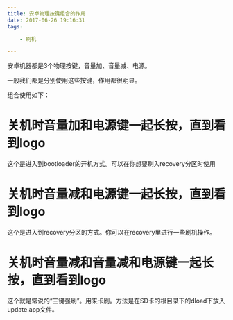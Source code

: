 ```yaml
---
title: 安卓物理按键组合的作用
date: 2017-06-26 19:16:31
tags:

	- 刷机

---
```


安卓机器都是3个物理按键，音量加、音量减、电源。

一般我们都是分别使用这些按键，作用都很明显。

组合使用如下：

# 关机时音量加和电源键一起长按，直到看到logo

这个是进入到bootloader的开机方式。可以在你想要刷入recovery分区时使用



# 关机时音量减和电源键一起长按，直到看到logo

这个是进入到recovery分区的方式。你可以在recovery里进行一些刷机操作。





# 关机时音量减和音量减和电源键一起长按，直到看到logo

这个就是常说的“三键强刷”。用来卡刷。方法是在SD卡的根目录下的dload下放入update.app文件。



